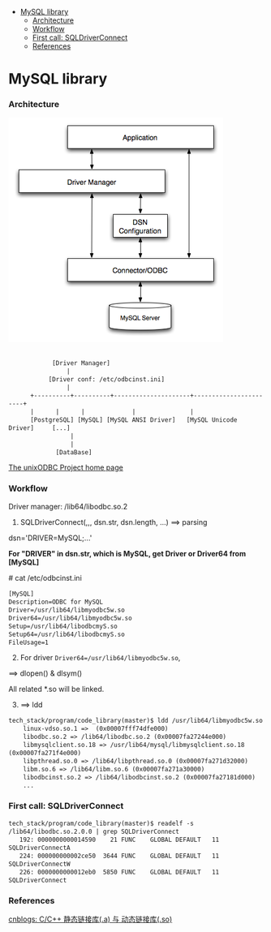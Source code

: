 <!-- MarkdownTOC -->

- [MySQL library](#mysql-library)
  - [Architecture](#architecture)
  - [Workflow](#workflow)
  - [First call: SQLDriverConnect](#first-call-sqldriverconnect)
  - [References](#references)

<!-- /MarkdownTOC -->

# MySQL library

### Architecture

![mysql_driver](../images/2018/mysql_driver.png)


```

			[Driver Manager]
				|
		   [Driver conf: /etc/odbcinst.ini]
				|
	  +----------+----------+---------------------+-----------------------+
 	  |	     |  	|	  	      |			      |
      [PostgreSQL] [MySQL] [MySQL ANSI Driver]   [MySQL Unicode Driver]     [...]
          	     |
          	     |
     		 [DataBase]
```    

[The unixODBC Project home page](http://www.unixodbc.org/)<br/>

### Workflow
Driver manager: /lib64/libodbc.so.2

1. SQLDriverConnect(,,,
		    dsn.str, dsn.length, ...)
==> parsing

dsn='DRIVER=MySQL;...'

__For "DRIVER" in dsn.str, which is MySQL, get Driver or Driver64 from [MySQL]__

\# cat /etc/odbcinst.ini

```
[MySQL]
Description=ODBC for MySQL
Driver=/usr/lib64/libmyodbc5w.so
Driver64=/usr/lib64/libmyodbc5w.so
Setup=/usr/lib64/libodbcmyS.so
Setup64=/usr/lib64/libodbcmyS.so
FileUsage=1
```

2. For driver `Driver64=/usr/lib64/libmyodbc5w.so`,

==> dlopen() & dlsym()

All related *.so will be linked.

3. ==> ldd

```
tech_stack/program/code_library(master)$ ldd /usr/lib64/libmyodbc5w.so
	linux-vdso.so.1 =>  (0x00007fff74dfe000)
	libodbc.so.2 => /lib64/libodbc.so.2 (0x00007fa27244e000)
	libmysqlclient.so.18 => /usr/lib64/mysql/libmysqlclient.so.18 (0x00007fa271f4e000)
	libpthread.so.0 => /lib64/libpthread.so.0 (0x00007fa271d32000)
	libm.so.6 => /lib64/libm.so.6 (0x00007fa271a30000)
	libodbcinst.so.2 => /lib64/libodbcinst.so.2 (0x00007fa27181d000)
	...
```
### First call: SQLDriverConnect

```
tech_stack/program/code_library(master)$ readelf -s /lib64/libodbc.so.2.0.0 | grep SQLDriverConnect
   192: 0000000000014590    21 FUNC    GLOBAL DEFAULT   11 SQLDriverConnectA
   224: 000000000002ce50  3644 FUNC    GLOBAL DEFAULT   11 SQLDriverConnectW
   226: 0000000000012eb0  5850 FUNC    GLOBAL DEFAULT   11 SQLDriverConnect
```


### References
[cnblogs: C/C++ 静态链接库(.a) 与 动态链接库(.so)](https://www.cnblogs.com/52php/p/5681711.html)<br/>
[]()<br/>
[]()<br/>
[]()<br/>
[]()<br/>
